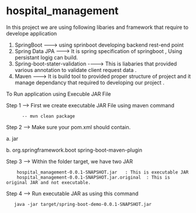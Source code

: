 # hospital_management
In this project we  are using following libaries and framework that require to develope application

1) SpringBoot ---> using sprinboot developing backend  rest-end point
2) Spring Data JPA ---> It is spring specification of springboot , Using  persistant logig can build.
3) Spring-boot-stater-validation ---->  This is liabaries that provided various annotation to validate client request data . 
4) Maven ---> It is build tool to provided proper structure of project and it manage dependancy that required to developing our project .

To Run application using Execuble JAR File 

Step 1 --> First we create executable JAR File using maven command 
            
          -- mvn clean package

Step 2  --> Make sure your pom.xml should contain.

   a. <packaging>jar</packaging>

   b. <plugin>
     <groupId>org.springframework.boot</groupId>
     <artifactId>spring-boot-maven-plugin</artifactId>
     </plugin>
     
  Step 3 -->    Within the folder target, we have two JAR

        hospital_management-0.0.1-SNAPSHOT.jar   : This is executable JAR
        hospital_management-0.0.1-SNAPSHOT.jar.original  : This is original JAR and not executable. 
        
   Step 4 -->  Run executable JAR as using this command 

       java -jar target/spring-boot-demo-0.0.1-SNAPSHOT.jar
